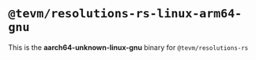 # `@tevm/resolutions-rs-linux-arm64-gnu`

This is the **aarch64-unknown-linux-gnu** binary for `@tevm/resolutions-rs`
